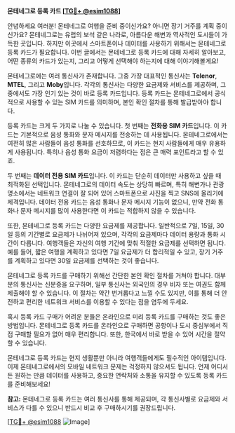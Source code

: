 **몬테네그로 등록 카드 [[TG💪+ @esim1088](https://t.me/s/esim1088)]**

안녕하세요 여러분! 몬테네그로 여행을 준비 중이신가요? 아니면 장기 거주를 계획 중이신가요? 몬테네그로는 유럽의 보석 같은 나라로, 아름다운 해변과 역사적인 도시들이 가득한 곳입니다. 하지만 이곳에서 스마트폰이나 데이터를 사용하기 위해서는 몬테네그로 등록 카드가 필요합니다. 이번 글에서는 몬테네그로 등록 카드에 대해 자세히 알아보고, 어떤 종류의 카드가 있는지, 그리고 어떻게 선택해야 하는지에 대해 이야기해볼게요!

몬테네그로에는 여러 통신사가 존재합니다. 그중 가장 대표적인 통신사는 **Telenor**, **MTEL**, 그리고 **Moby**입니다. 각각의 통신사는 다양한 요금제와 서비스를 제공하며, 그중에서도 가장 인기 있는 것이 바로 등록 카드입니다. 등록 카드는 몬테네그로에서 공식적으로 사용할 수 있는 SIM 카드를 의미하며, 본인 확인 절차를 통해 발급받아야 합니다.

등록 카드는 크게 두 가지로 나눌 수 있습니다. 첫 번째는 **전화용 SIM 카드**입니다. 이 카드는 기본적으로 음성 통화와 문자 메시지를 전송하는 데 사용됩니다. 몬테네그로에서는 여전히 많은 사람들이 음성 통화를 선호하므로, 이 카드는 현지 사람들에게 매우 유용하게 사용됩니다. 특히나 음성 통화 요금이 저렴하다는 점은 큰 매력 포인트라고 할 수 있죠.

두 번째는 **데이터 전용 SIM 카드**입니다. 이 카드는 단순히 데이터만 사용하고 싶을 때 최적화된 선택입니다. 몬테네그로의 데이터 속도는 상당히 빠르며, 특히 해변가나 관광 명소에서는 네트워크 연결이 잘 되어 있어 스마트폰으로 사진을 찍고 SNS에 올리기에 제격입니다. 데이터 전용 카드는 음성 통화나 문자 메시지 기능이 없으니, 만약 전화 통화나 문자 메시지를 많이 사용한다면 이 카드는 적합하지 않을 수 있습니다.

또한, 몬테네그로 등록 카드는 다양한 요금제를 제공합니다. 일반적으로 7일, 15일, 30일 등의 기간별로 요금제가 나뉘어져 있으며, 각각의 요금제마다 데이터 용량과 통화 시간이 다릅니다. 여행객들은 자신의 여행 기간에 맞춰 적절한 요금제를 선택하면 됩니다. 예를 들어, 짧은 여행을 계획하고 있다면 7일 요금제가 더 합리적일 수 있고, 장기 거주를 계획하고 있다면 30일 요금제를 선택하는 것이 좋습니다.

몬테네그로 등록 카드를 구매하기 위해선 간단한 본인 확인 절차를 거쳐야 합니다. 대부분의 통신사는 신분증을 요구하며, 일부 통신사는 외국인의 경우 비자 또는 여권도 함께 제출해야 할 수 있습니다. 이 절차는 약간 번거롭다고 느낄 수도 있지만, 이를 통해 더 안전하고 편리한 네트워크 서비스를 이용할 수 있다는 점을 염두에 두세요.

혹시 등록 카드 구매가 어려운 분들은 온라인으로 미리 등록 카드를 구매하는 것도 좋은 방법입니다. 몬테네그로 등록 카드를 온라인으로 구매하면 공항이나 도시 중심부에서 직접 구매할 필요가 없어 매우 편리합니다. 또한, 한국에서 바로 받을 수 있어 시간을 절약할 수 있습니다.

몬테네그로 등록 카드는 현지 생활뿐만 아니라 여행객들에게도 필수적인 아이템입니다. 이제 몬테네그로에서의 모바일 네트워크 문제는 걱정하지 않으셔도 됩니다. 언제 어디서든 원하는 만큼 데이터를 사용하고, 중요한 연락처와 소통을 유지할 수 있도록 등록 카드를 준비해보세요!

**참고:** 몬테네그로 등록 카드는 여러 통신사를 통해 제공되며, 각 통신사별로 요금제와 서비스가 다를 수 있으니 반드시 비교 후 구매하시기를 권장드립니다.

[[TG💪+ @esim1088](https://t.me/s/esim1088) ![Image](https://i.postimg.cc/Y0z9fWf4/image.png)]